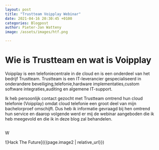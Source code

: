 ```yaml
---
layout: post
title: "Trustteam Voipplay Webinar"
date: 2021-04-16 20:30:45 +0100
categories: Blogpost
author: Pieter-Jan Watteny
image: /assets/images/htf.png

---
```



# Wie is Trustteam en wat is Voipplay

Voipplay is een telefoniecentrale in de cloud en is een onderdeel van het bedrijf Trustteam. 
Trustteam is een IT-leverancier gespecialiseerd in onderandere beveiliging,telefonie,hardware implementaties,custom software integraties,auditing en algemene IT-support.

Ik heb persoonlijk contact gezocht met Trustteam omtrend hun cloud telefonie (Voipplay) omdat cloud telefonie een groot deel van mijn bachelorproef omschijft. Dus heb ik informatie gevraagd bij hen omtrend hun service en daarop volgende werd er mij de webinar aangeboden die ik heb meegevold en die ik in deze blog zal behandelen.

##

W

![Hack The Future]({{page.image2 | relative_url}})

